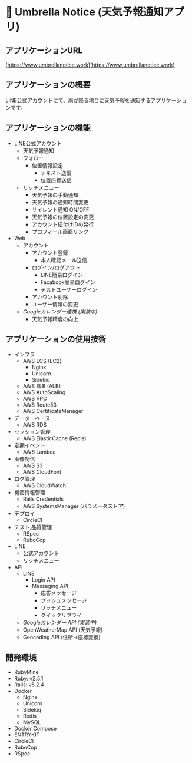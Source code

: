 # :closed_umbrella: Umbrella Notice (天気予報通知アプリ)

## アプリケーションURL
[https://www.umbrellanotice.work](https://www.umbrellanotice.work)

## アプリケーションの概要

LINE公式アカウントにて、雨が降る場合に天気予報を通知するアプリケーションです。

## アプリケーションの機能

- LINE公式アカウント
    - 天気予報通知
    - フォロー
        - 位置情報設定
            - テキスト送信
            - 位置座標送信
    - リッチメニュー
        - 天気予報の手動通知
        - 天気予報の通知時間変更
        - サイレント通知 ON/OFF
        - 天気予報の位置設定の変更
        - アカウント紐付けIDの発行
        - プロフィール画面リンク
- Web
    - アカウント
        - アカウント登録
            - 本人確認メール送信
        - ログイン/ログアウト
            - LINE簡易ログイン
            - Facabook簡易ログイン
            - テストユーザーログイン
        - アカウント削除
        - ユーザー情報の変更
    - *Googleカレンダー連携 (実装中)*
        - 天気予報精度の向上

## アプリケーションの使用技術

- インフラ
    - AWS ECS (EC2)
        - Nginx
        - Unicorn
        - Sidekiq
    - AWS ELB (ALB)
    - AWS AutoScaling
    - AWS VPC
    - AWS Route53
    - AWS CertificateManager
- データーベース
    - AWS RDS
- セッション管理
    - AWS ElasticCache (Redis)
- 定期イベント
    - AWS Lambda
- 画像配信
    - AWS S3
    - AWS CloudFont
- ログ管理
    - AWS CloudWatch
- 機密情報管理
    - Rails Credentials
    - AWS SystemsManager (パラメータストア)
- デプロイ
    - CircleCI
- テスト,品質管理
    - RSpec
    - RuboCop
- LINE
    - 公式アカウント
    - リッチメニュー
- API
    - LINE
        - Login API
        - Messaging API
            - 応答メッセージ
            - プッシュメッセージ
            - リッチメニュー
            - クイックリプライ
    - *Googleカレンダー API (実装中)*
    - OpenWeatherMap API (天気予報)
    - Geocoding API (住所→座標変換)

## 開発環境
- RubyMine
- Ruby: v2.5.1
- Rails: v5.2.4
- Docker
    - Nginx
    - Unicorn
    - Sidekiq
    - Redis
    - MySQL
- Docker Compose
- ENTRYKIT
- CircleCI
- RuboCop
- RSpec
